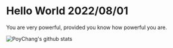 # Hello World 2022/08/01

You are very powerful, provided you know how powerful you are.

![PoyChang's github stats](https://github-readme-stats.vercel.app/api?username=poychang&show_icons=true&theme=dracula)
